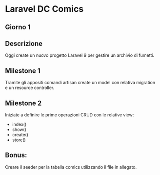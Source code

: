 # Laravel DC Comics

## Giorno 1
## Descrizione
Oggi create un nuovo progetto Laravel 9 per gestire un archivio di fumetti.

## Milestone 1
Tramite gli appositi comandi artisan create un model con relativa migration e un resource controller.

## Milestone 2
Iniziate a definire le prime operazioni CRUD con le relative view:
- index()
- show()
- create()
- store()

## Bonus:
Creare il seeder per la tabella comics utilizzando il file in allegato.